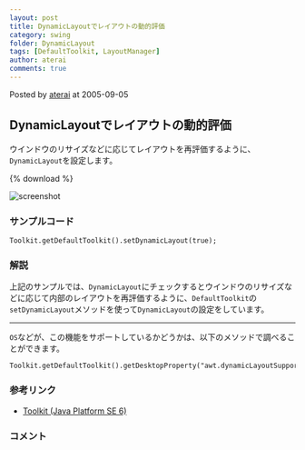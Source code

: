 ```yaml
---
layout: post
title: DynamicLayoutでレイアウトの動的評価
category: swing
folder: DynamicLayout
tags: [DefaultToolkit, LayoutManager]
author: aterai
comments: true
---
```


Posted by [aterai](http://terai.xrea.jp/aterai.html) at 2005-09-05

## DynamicLayoutでレイアウトの動的評価
ウインドウのリサイズなどに応じてレイアウトを再評価するように、`DynamicLayout`を設定します。

{% download %}

![screenshot](https://lh3.googleusercontent.com/_9Z4BYR88imo/TQTMDyaDeJI/AAAAAAAAAYk/-EIAq3TyJbw/s800/DynamicLayout.png)

### サンプルコード
<pre class="prettyprint"><code>Toolkit.getDefaultToolkit().setDynamicLayout(true);
</code></pre>

### 解説
上記のサンプルでは、`DynamicLayout`にチェックするとウインドウのリサイズなどに応じて内部のレイアウトを再評価するように、`DefaultToolkit`の`setDynamicLayout`メソッドを使って`DynamicLayout`の設定をしています。

- - - -
`OS`などが、この機能をサポートしているかどうかは、以下のメソッドで調べることができます。

<pre class="prettyprint"><code>Toolkit.getDefaultToolkit().getDesktopProperty("awt.dynamicLayoutSupported");
</code></pre>

### 参考リンク
- [Toolkit (Java Platform SE 6)](http://docs.oracle.com/javase/jp/6/api/java/awt/Toolkit.html#setDynamicLayout%28boolean%29)

<!-- dummy comment line for breaking list -->

### コメント
